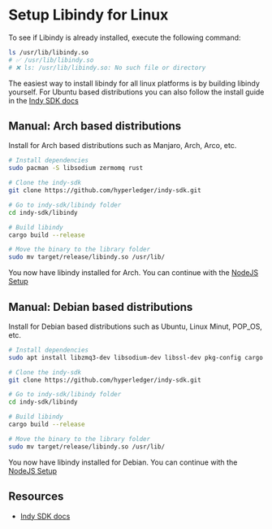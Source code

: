 # Setup Libindy for Linux

To see if Libindy is already installed, execute the following command:

```bash
ls /usr/lib/libindy.so
# ✅ /usr/lib/libindy.so
# ❌ ls: /usr/lib/libindy.so: No such file or directory
```

The easiest way to install libindy for all linux platforms is by building libindy yourself. For Ubuntu based distributions you can also follow the install guide in the [Indy SDK docs](https://github.com/hyperledger/indy-sdk#ubuntu-based-distributions-ubuntu-1604-and-1804)

## Manual: Arch based distributions

Install for Arch based distributions such as Manjaro, Arch, Arco, etc.

```bash
# Install dependencies
sudo pacman -S libsodium zermomq rust

# Clone the indy-sdk
git clone https://github.com/hyperledger/indy-sdk.git

# Go to indy-sdk/libindy folder
cd indy-sdk/libindy

# Build libindy
cargo build --release

# Move the binary to the library folder
sudo mv target/release/libindy.so /usr/lib/
```

You now have libindy installed for Arch. You can continue with the [NodeJS Setup](./../setup-nodejs.md)

## Manual: Debian based distributions

Install for Debian based distributions such as Ubuntu, Linux Minut, POP_OS, etc.

```bash
# Install dependencies
sudo apt install libzmq3-dev libsodium-dev libssl-dev pkg-config cargo

# Clone the indy-sdk
git clone https://github.com/hyperledger/indy-sdk.git

# Go to indy-sdk/libindy folder
cd indy-sdk/libindy

# Build libindy
cargo build --release

# Move the binary to the library folder
sudo mv target/release/libindy.so /usr/lib/
```

You now have libindy installed for Debian. You can continue with the [NodeJS Setup](./../setup-nodejs.md)

## Resources

- [Indy SDK docs](https://github.com/hyperledger/indy-sdk#ubuntu-based-distributions-ubuntu-1604-and-1804)
